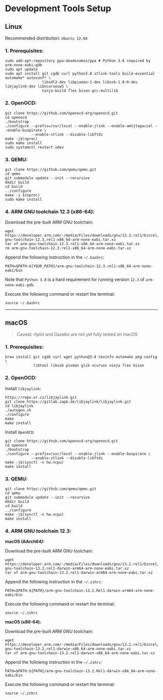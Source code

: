 Development Tools Setup
=======================

## Linux

Recommended distribution: `Ubuntu 22.04`

### 1. Prerequisites:

```
sudo add-apt-repository ppa:deadsnakes/ppa # Python 3.8 required by arm-none-eabi-gdb
sudo apt update
sudo apt install git cgdb curl python3.8 stlink-tools build-essential automake* autoconf* \
                 libsdl2-dev libpixman-1-dev libusb-1.0-0-dev libjaylink-dev libncursesw5 \
                 ninja-build flex bison gcc-multilib
```

### 2. OpenOCD:

```
git clone https://github.com/openocd-org/openocd.git
cd openocd
./bootstrap
./configure --prefix=/usr/local --enable-jlink --enable-amtjtagaccel --enable-buspirate \
            --enable-stlink --disable-libftdi
make -j$(nproc)
sudo make install
sudo systemctl restart udev
```

### 3. QEMU:

```
git clone https://github.com/qemu/qemu.git
cd qemu
git submodule update --init --recursive
mkdir build
cd build
../configure
make -j $(nproc)
sudo make install
```

### 4. ARM GNU toolchain 12.3 (x86-64):

Download the pre-built ARM GNU toolchain:

```
wget https://developer.arm.com/-/media/Files/downloads/gnu/12.3.rel1/binrel/arm-gnu-toolchain-12.3.rel1-x86_64-arm-none-eabi.tar.xz
tar xf arm-gnu-toolchain-12.3.rel1-x86_64-arm-none-eabi.tar.xz
rm arm-gnu-toolchain-12.3.rel1-x86_64-arm-none-eabi.tar.xz
```

Append the following instruction in the `~/.bashrc`:

```
PATH=$PATH:${YOUR_PATH}/arm-gnu-toolchain-12.3.rel1-x86_64-arm-none-eabi/bin
```

Note that `Python 3.8` is a hard requirement for running version `12.3` of `arm-none-eabi-gdb`.

Execute the following command or restart the terminal:

```
source ~/.bashrc
```

---

## macOS

> Caveat: rtplot and Gazebo are not yet fully tested on macOS

### 1. Prerequisites:

```
brew install git cgdb curl wget python@3.8 texinfo automake pkg-config \
             libtool libusb pixman glib ncurses ninja flex bison
```

### 2. OpenOCD:

Install `libjaylink`:

```
https://repo.or.cz/libjaylink.git
git clone https://gitlab.zapb.de/libjaylink/libjaylink.git
cd libjaylink
./autogen.sh
./configure
make
make install
```

Install `OpenOCD`:

```
git clone https://github.com/openocd-org/openocd.git
cd openocd
./bootstrap
./configure --prefix=/usr/local --enable-jlink --enable-buspirate \
            --enable-stlink --disable-libftdi
make -j$(sysctl -n hw.ncpu)
make install
```

### 3. QEMU:

```
git clone https://github.com/qemu/qemu.git
cd qemu
git submodule update --init --recursive
mkdir build
cd build
../configure
make -j$(sysctl -n hw.ncpu)
make install
```

### 4. ARM GNU toolchain 12.3:

**macOS (AArch64):**

Download the pre-built ARM GNU toolchain:

```
wget https://developer.arm.com/-/media/Files/downloads/gnu/13.2.rel1/binrel/arm-gnu-toolchain-13.2.rel1-darwin-arm64-arm-none-eabi.tar.xz
tar xf arm-gnu-toolchain-13.2.rel1-darwin-arm64-arm-none-eabi.tar.xz
```
Append the following instruction in the `~/.zshrc`:

```
PATH=$PATH:${PATH}/arm-gnu-toolchain-13.2.Rel1-darwin-arm64-arm-none-eabi/bin
```

Execute the following command or restart the terminal:

```
source ~/.zshrc
```

**macOS (x86-64):**

Download the pre-built ARM GNU toolchain:

```
wget https://developer.arm.com/-/media/Files/downloads/gnu/13.2.rel1/binrel/arm-gnu-toolchain-13.2.rel1-darwin-x86_64-arm-none-eabi.tar.xz
tar xf arm-gnu-toolchain-13.2.rel1-darwin-x86_64-arm-none-eabi.tar.xz
```

Append the following instruction in the `~/.zshrc`:

```
PATH=$PATH:${PATH}/arm-gnu-toolchain-13.2.Rel1-darwin-x86_64-arm-none-eabi/bin
```

Execute the following command or restart the terminal:

```
source ~/.zshrc
```
